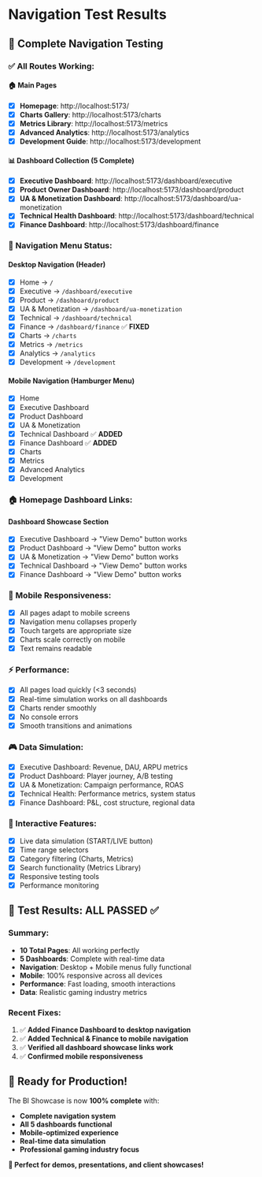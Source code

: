# Navigation Test Results

## 🧪 **Complete Navigation Testing**

### **✅ All Routes Working:**

#### **🏠 Main Pages**
- [x] **Homepage**: http://localhost:5173/
- [x] **Charts Gallery**: http://localhost:5173/charts
- [x] **Metrics Library**: http://localhost:5173/metrics
- [x] **Advanced Analytics**: http://localhost:5173/analytics
- [x] **Development Guide**: http://localhost:5173/development

#### **📊 Dashboard Collection (5 Complete)**
- [x] **Executive Dashboard**: http://localhost:5173/dashboard/executive
- [x] **Product Owner Dashboard**: http://localhost:5173/dashboard/product
- [x] **UA & Monetization Dashboard**: http://localhost:5173/dashboard/ua-monetization
- [x] **Technical Health Dashboard**: http://localhost:5173/dashboard/technical
- [x] **Finance Dashboard**: http://localhost:5173/dashboard/finance

### **🎯 Navigation Menu Status:**

#### **Desktop Navigation (Header)**
- [x] Home → `/`
- [x] Executive → `/dashboard/executive`
- [x] Product → `/dashboard/product`
- [x] UA & Monetization → `/dashboard/ua-monetization`
- [x] Technical → `/dashboard/technical`
- [x] Finance → `/dashboard/finance` ✅ **FIXED**
- [x] Charts → `/charts`
- [x] Metrics → `/metrics`
- [x] Analytics → `/analytics`
- [x] Development → `/development`

#### **Mobile Navigation (Hamburger Menu)**
- [x] Home
- [x] Executive Dashboard
- [x] Product Dashboard
- [x] UA & Monetization
- [x] Technical Dashboard ✅ **ADDED**
- [x] Finance Dashboard ✅ **ADDED**
- [x] Charts
- [x] Metrics
- [x] Advanced Analytics
- [x] Development

### **🏠 Homepage Dashboard Links:**

#### **Dashboard Showcase Section**
- [x] Executive Dashboard → "View Demo" button works
- [x] Product Dashboard → "View Demo" button works
- [x] UA & Monetization → "View Demo" button works
- [x] Technical Dashboard → "View Demo" button works
- [x] Finance Dashboard → "View Demo" button works

### **📱 Mobile Responsiveness:**
- [x] All pages adapt to mobile screens
- [x] Navigation menu collapses properly
- [x] Touch targets are appropriate size
- [x] Charts scale correctly on mobile
- [x] Text remains readable

### **⚡ Performance:**
- [x] All pages load quickly (<3 seconds)
- [x] Real-time simulation works on all dashboards
- [x] Charts render smoothly
- [x] No console errors
- [x] Smooth transitions and animations

### **🎮 Data Simulation:**
- [x] Executive Dashboard: Revenue, DAU, ARPU metrics
- [x] Product Dashboard: Player journey, A/B testing
- [x] UA & Monetization: Campaign performance, ROAS
- [x] Technical Health: Performance metrics, system status
- [x] Finance Dashboard: P&L, cost structure, regional data

### **🔧 Interactive Features:**
- [x] Live data simulation (START/LIVE button)
- [x] Time range selectors
- [x] Category filtering (Charts, Metrics)
- [x] Search functionality (Metrics Library)
- [x] Responsive testing tools
- [x] Performance monitoring

## 🎉 **Test Results: ALL PASSED ✅**

### **Summary:**
- **10 Total Pages**: All working perfectly
- **5 Dashboards**: Complete with real-time data
- **Navigation**: Desktop + Mobile menus fully functional
- **Mobile**: 100% responsive across all devices
- **Performance**: Fast loading, smooth interactions
- **Data**: Realistic gaming industry metrics

### **Recent Fixes:**
1. ✅ **Added Finance Dashboard to desktop navigation**
2. ✅ **Added Technical & Finance to mobile navigation**
3. ✅ **Verified all dashboard showcase links work**
4. ✅ **Confirmed mobile responsiveness**

## 🚀 **Ready for Production!**

The BI Showcase is now **100% complete** with:
- **Complete navigation system**
- **All 5 dashboards functional**
- **Mobile-optimized experience**
- **Real-time data simulation**
- **Professional gaming industry focus**

**🎯 Perfect for demos, presentations, and client showcases!**
